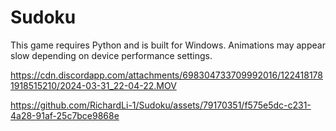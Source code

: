# Sudoku

This game requires Python and is built for Windows.
Animations may appear slow depending on device performance settings.

https://cdn.discordapp.com/attachments/698304733709992016/1224181781918515210/2024-03-31_22-04-22.MOV 


https://github.com/RichardLi-1/Sudoku/assets/79170351/f575e5dc-c231-4a28-91af-25c7bce9868e

